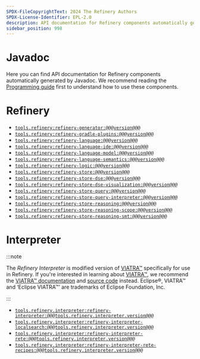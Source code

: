 ```yaml
---
SPDX-FileCopyrightText: 2024 The Refinery Authors
SPDX-License-Identifier: EPL-2.0
description: API documentation for Refinery components automatically generated by Javadoc
sidebar_position: 998
---
```


# Javadoc

Here you can find API documentation for Refinery components automatically generated by Javadoc. We recommend reading the [Programming guide](/develop/java/) first to understand how to use these components.

# Refinery

* [`tools.refinery:refinery-generator:@@@version@@@`](pathname://refinery-generator/)
* [`tools.refinery:refinery-gradle-plugins:@@@version@@@`](pathname://refinery-gradle-plugins/)
* [`tools.refinery:refinery-language:@@@version@@@`](pathname://refinery-language/)
* [`tools.refinery:refinery-language-ide:@@@version@@@`](pathname://refinery-language-ide/)
* [`tools.refinery:refinery-language-model:@@@version@@@`](pathname://refinery-language-model/)
* [`tools.refinery:refinery-language-semantics:@@@version@@@`](pathname://refinery-language-semantics/)
* [`tools.refinery:refinery-logic:@@@version@@@`](pathname://refinery-logic/)
* [`tools.refinery:refinery-store:@@@version@@@`](pathname://refinery-store/)
* [`tools.refinery:refinery-store-dse:@@@version@@@`](pathname://refinery-store-dse/)
* [`tools.refinery:refinery-store-dse-visualization:@@@version@@@`](pathname://refinery-store-dse-visualization/)
* [`tools.refinery:refinery-store-query:@@@version@@@`](pathname://refinery-store-query/)
* [`tools.refinery:refinery-store-query-interpreter:@@@version@@@`](pathname://refinery-store-query-interpreter/)
* [`tools.refinery:refinery-store-reasoning:@@@version@@@`](pathname://refinery-store-reasoning/)
* [`tools.refinery:refinery-store-reasoning-scope:@@@version@@@`](pathname://refinery-store-reasoning-scope/)
* [`tools.refinery:refinery-store-reasoning-smt:@@@version@@@`](pathname://refinery-store-reasoning-smt/)

# Interpreter

:::note

The _Refinery Interpreter_ is modified version of [VIATRA&trade;](https://eclipse.dev/viatra/) specifically for use in Refinery. If you're interested in learning about [VIATRA&trade;](https://eclipse.dev/viatra/), we recommend the [VIATRA&trade; documentation](https://eclipse.dev/viatra/documentation/index.html) and [source code](https://github.com/eclipse-viatra/org.eclipse.viatra) instead. Eclipse&reg;, VIATRA&trade; and &lsquo;Eclipse VIATRA&trade;&rsquo; are trademarks of Eclipse Foundation, Inc.

:::

* [`tools.refinery.interpreter:refinery-interpreter:@@@tools.refinery.interpreter.version@@@`](pathname://refinery-interpreter/)
* [`tools.refinery.interpreter:refinery-interpreter-localsearch:@@@tools.refinery.interpreter.version@@@`](pathname://refinery-interpreter-localsearch/)
* [`tools.refinery.interpreter:refinery-interpreter-rete:@@@tools.refinery.interpreter.version@@@`](pathname://refinery-interpreter-rete/)
* [`tools.refinery.interpreter:refinery-interpreter-rete-recipes:@@@tools.refinery.interpreter.version@@@`](pathname://refinery-interpreter-rete-recipes/)
